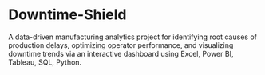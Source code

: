 # Downtime-Shield
A data-driven manufacturing analytics project for identifying root causes of production delays, optimizing operator performance, and visualizing downtime trends via an interactive dashboard using Excel, Power BI, Tableau, SQL, Python.
